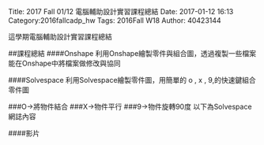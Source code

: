 Title: 2017 Fall 01/12 電腦輔助設計實習課程總結
Date: 2017-01-12 16:13
Category:2016fallcadp_hw
Tags: 2016Fall W18
Author: 40423144

這學期電腦輔助設計實習課程總結
<!-- PELICAN_END_SUMMARY -->
##課程總結
####Onshape
利用Onshape繪製零件與組合圖，透過複製一些檔案能在Onshape中將檔案做修改與協同


####Solvespace
利用Solvespace繪製零件圖，用簡單的 o , x , 9,的快速鍵組合零件圖

###O→將物件結合
###X→物件平行
###9→物件旋轉90度
以下為Solvespace網誌內容

####影片
<a href="https://www.youtube.com/playlist?list=PLnkTI8fT4tuzXuWFi26wtPpLV3b0utcF5">



